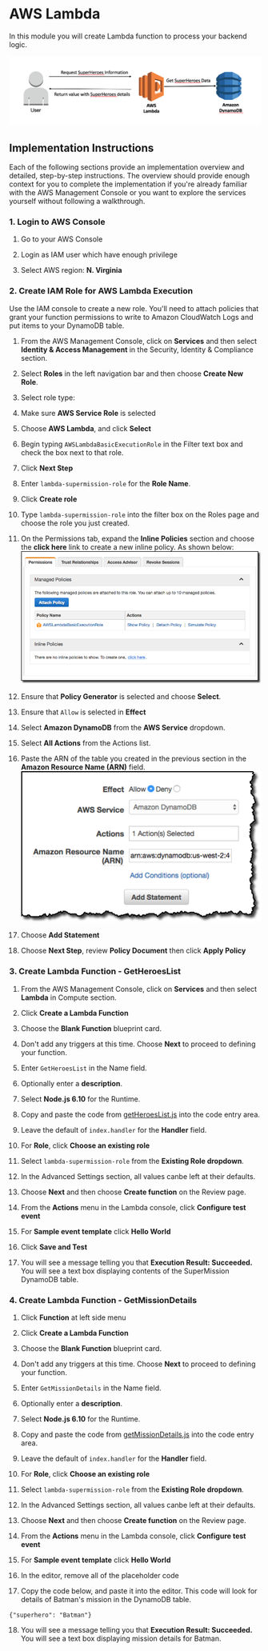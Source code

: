 # AWS Lambda

In this module you will create Lambda function to process your backend logic.

![Serverless Backend Architecture](../images/serverless-backend-architecture.png)

## Implementation Instructions
Each of the following sections provide an implementation overview and detailed, step-by-step instructions. The overview should provide enough context for you to complete the implementation if you're already familiar with the AWS Management Console or you want to explore the services yourself without following a walkthrough.


### 1. Login to AWS Console
1. Go to your AWS Console

2. Login as IAM user which have enough privilege

3. Select AWS region: **N. Virginia**

### 2. Create IAM Role for AWS Lambda Execution
Use the IAM console to create a new role. You'll need to attach policies that grant your function permissions to write to Amazon CloudWatch Logs and put items to your DynamoDB table.

1. From the AWS Management Console, click on **Services** and then select **Identity & Access Management** in the Security, Identity & Compliance section.

1. Select **Roles** in the left navigation bar and then choose **Create New Role**.

1. Select role type:
  1. Make sure **AWS Service Role** is selected
  1. Choose **AWS Lambda**, and click **Select**

1. Begin typing `AWSLambdaBasicExecutionRole` in the Filter text box and check the box next to that role.

1. Click **Next Step**

1. Enter `lambda-supermission-role` for the **Role Name**.

1. Click **Create role**

1. Type `lambda-supermission-role` into the filter box on the Roles page and choose the role you just created.

1. On the Permissions tab, expand the **Inline Policies** section and choose the **click here** link to create a new inline policy. As shown below:  
![Inline policies screenshot](../images/inline-policies.png)
   
1. Ensure that **Policy Generator** is selected and choose **Select**.

1. Ensure that `Allow` is selected in **Effect**

1. Select **Amazon DynamoDB** from the **AWS Service** dropdown.

1. Select **All Actions** from the Actions list. 

1. Paste the ARN of the table you created in the previous section in the **Amazon Resource Name (ARN)** field.  
![Inline policies screenshot](../images/policy-generator.png)

1. Choose **Add Statement**

1. Choose **Next Step**, review **Policy Document** then click **Apply Policy** 


### 3. Create Lambda Function - GetHeroesList

1. From the AWS Management Console, click on **Services** and then select **Lambda** in Compute section.

1. Click **Create a Lambda Function**

1. Choose the **Blank Function** blueprint card.

1. Don't add any triggers at this time. Choose **Next** to proceed to defining your function.

1. Enter `GetHeroesList` in the Name field.

1. Optionally enter a **description**.

1. Select **Node.js 6.10** for the Runtime.

1. Copy and paste the code from [getHeroesList.js](getHeroesList.js) into the code entry area.

1. Leave the default of `index.handler` for the **Handler** field.

1. For **Role**, click **Choose an existing role**

1. Select `lambda-supermission-role` from the **Existing Role dropdown**.

1. In the Advanced Settings section, all values canbe left at their defaults.

1. Choose **Next** and then choose **Create function** on the Review page.

1. From the **Actions** menu in the Lambda console, click **Configure test event**

1. For **Sample event template** click **Hello World**

1. Click **Save and Test**

1. You will see a message telling you that **Execution Result: Succeeded.** You will see a text box displaying contents of the SuperMission DynamoDB table.


### 4. Create Lambda Function - GetMissionDetails

1. Click **Function** at left side menu

1. Click **Create a Lambda Function**

1. Choose the **Blank Function** blueprint card.

1. Don't add any triggers at this time. Choose **Next** to proceed to defining your function.

1. Enter `GetMissionDetails` in the Name field.

1. Optionally enter a **description**.

1. Select **Node.js 6.10** for the Runtime.

1. Copy and paste the code from [getMissionDetails.js](getMissionDetails.js) into the code entry area.

1. Leave the default of `index.handler` for the **Handler** field.

1. For **Role**, click **Choose an existing role**

1. Select `lambda-supermission-role` from the **Existing Role dropdown**.

1. In the Advanced Settings section, all values canbe left at their defaults.

1. Choose **Next** and then choose **Create function** on the Review page.

1. From the **Actions** menu in the Lambda console, click **Configure test event**

1. For **Sample event template** click **Hello World**

1. In the editor, remove all of the placeholder code

1. Copy the code below, and paste it into the editor. This code will look for details of Batman's mission in the DynamoDB table.   
```
{"superhero": "Batman"}
```

18. You will see a message telling you that **Execution Result: Succeeded.** You will see a text box displaying mission details for Batman.